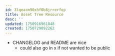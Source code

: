 ```yaml
---
id: 3lqeacm90xhf0b8jrrerfop
title: Asset Tree Resource
desc: ''
updated: 1750916961848
created: 1750729092262
---
```


- CHANGELOG and README are nice
  - could also go in x if not wanted to be public
